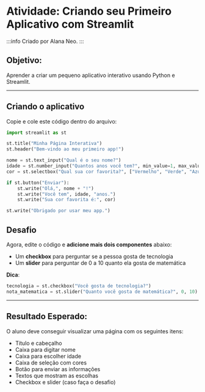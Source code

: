 # **Atividade: Criando seu Primeiro Aplicativo com Streamlit**

:::info
Criado por Alana Neo.
:::

## **Objetivo:**

Aprender a criar um pequeno aplicativo interativo usando Python e Streamlit.

---

## **Criando o aplicativo**

Copie e cole este código dentro do arquivo:

```python
import streamlit as st

st.title("Minha Página Interativa")
st.header("Bem-vindo ao meu primeiro app!")

nome = st.text_input("Qual é o seu nome?")
idade = st.number_input("Quantos anos você tem?", min_value=1, max_value=120)
cor = st.selectbox("Qual sua cor favorita?", ["Vermelho", "Verde", "Azul", "Amarelo"])

if st.button("Enviar"):
    st.write("Olá,", nome + "!")
    st.write("Você tem", idade, "anos.")
    st.write("Sua cor favorita é:", cor)

st.write("Obrigado por usar meu app.")
```

## **Desafio**

Agora, edite o código e **adicione mais dois componentes** abaixo:

* Um **checkbox** para perguntar se a pessoa gosta de tecnologia
* Um **slider** para perguntar de 0 a 10 quanto ela gosta de matemática

**Dica**:

```python
tecnologia = st.checkbox("Você gosta de tecnologia?")
nota_matematica = st.slider("Quanto você gosta de matemática?", 0, 10)
```

---

## **Resultado Esperado:**

O aluno deve conseguir visualizar uma página com os seguintes itens:

* Título e cabeçalho
* Caixa para digitar nome
* Caixa para escolher idade
* Caixa de seleção com cores
* Botão para enviar as informações
* Textos que mostram as escolhas
* Checkbox e slider (caso faça o desafio)